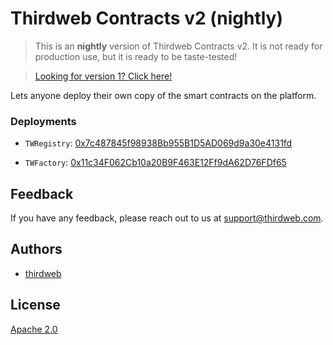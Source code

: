 # Thirdweb Contracts v2 (nightly)

> This is an **nightly** version of Thirdweb Contracts v2. It is not ready for production use, but it is ready to be taste-tested!

> [Looking for version 1? Click here!](https://github.com/thirdweb-dev/contracts/tree/v1)

Lets anyone deploy their own copy of the smart contracts on the platform.

### Deployments

- `TWRegistry`: [0x7c487845f98938Bb955B1D5AD069d9a30e4131fd](https://blockscan.com/address/0x7c487845f98938Bb955B1D5AD069d9a30e4131fd)

- `TWFactory`: [0x11c34F062Cb10a20B9F463E12Ff9dA62D76FDf65](https://blockscan.com/address/0x11c34F062Cb10a20B9F463E12Ff9dA62D76FDf65)

## Feedback

If you have any feedback, please reach out to us at support@thirdweb.com.

## Authors

- [thirdweb](https://thirdweb.com)

## License

[Apache 2.0](https://www.apache.org/licenses/LICENSE-2.0.txt)
